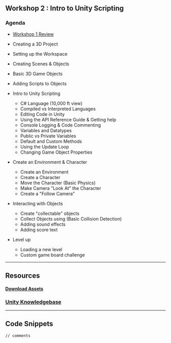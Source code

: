 ##  Workshop 2 : Intro to Unity Scripting


### Agenda

* [Workshop 1 Review](/Workshop-1.md) 

* Creating a 3D Project
* Setting up the Workspace
* Creating Scenes & Objects
* Basic 3D Game Objects
* Adding Scripts to Objects

* Intro to Unity Scripting

  + C# Language (10,000 ft view)
  + Compiled vs Interpreted Languages
  + Editing Code in Unity
  + Using the API Reference Guide & Getting help
  + Console Logging & Code Commenting
  + Variables and Datatypes
  + Public vs Private Variables
  + Default and Custom Methods 
  + Using the Update Loop
  + Changing Game Object Properties

* Create an Environment & Character

  + Create an Environment
  + Create a Character
  + Move the Character (Basic Physics)
  + Make Camera "Look At" the Character
  + Create a "Follow Camera"

* Interacting with Objects 

  + Create "collectable" objects
  + Collect Objects using (Basic Collision Detection)
  + Adding sound effects
  + Adding score text
  
* Level up

  + Loading a new level
  + Custom game board challenge
  
---

## Resources

#### [Download Assets]()

### [Unity Knowledgebase](https://support.unity3d.com/hc/en-us)

---

## Code Snippets

```
// comments
```


